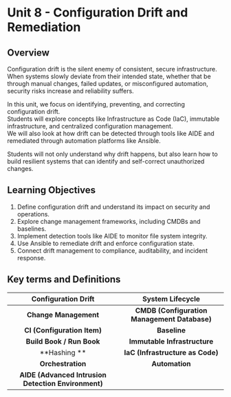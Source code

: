 # Unit 8 - Configuration Drift and Remediation

## Overview

Configuration drift is the silent enemy of consistent, secure infrastructure.  
When systems slowly deviate from their intended state, whether that be through manual 
changes, failed updates, or misconfigured automation, security risks increase and 
reliability suffers.

In this unit, we focus on identifying, preventing, and correcting configuration drift.  
Students will explore concepts like Infrastructure as Code (IaC), immutable 
infrastructure, and centralized configuration management.  
We will also look at how drift can be detected through tools like AIDE and remediated 
through automation platforms like Ansible.

Students will not only understand why drift happens, but also learn how to build
resilient systems that can identify and self-correct unauthorized changes.

## Learning Objectives

1. Define configuration drift and understand its impact on security and operations.
2. Explore change management frameworks, including CMDBs and baselines.
3. Implement detection tools like AIDE to monitor file system integrity.
4. Use Ansible to remediate drift and enforce configuration state.
5. Connect drift management to compliance, auditability, and incident response.

## Key terms and Definitions

|**Configuration Drift**|**System Lifecycle**|
|:------------------:|:------------------:|
|**Change Management**|**CMDB (Configuration Management Database)**|
|**CI (Configuration Item)**|**Baseline**|
|**Build Book / Run Book**|**Immutable Infrastructure**|
|**Hashing **|**IaC (Infrastructure as Code)**|
|**Orchestration**|**Automation**|
|**AIDE (Advanced Intrusion Detection Environment)**
